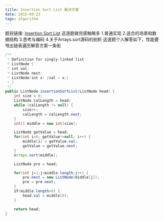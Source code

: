 ```yaml
---
title: Insertion Sort List 解决方案
date: 2015-09-23
tags: algorithm
---
```


题目链接: [Insertion Sort List](https://leetcode.com/problems/insertion-sort-list/)
这道题做完感触略多
1.普通实现
2.适合的场景和数据结构
3.思考与编码
4.关于Arrays.sort源码的剖析
这道题个人解答如下，性能要甩出链表遍历解答方案一条街

```java
/**
 * Definition for singly-linked list.
 * ListNode {
 * int val;
 * ListNode next;
 * ListNode(int x) {val = x;}
 * }
 */
public ListNode insertionSortList(ListNode head) {
    int size = 0;
    ListNode calLength = head;
    while (calLength != null) {
        size++;
        calLength = calLength.next;
    }
    int[] middle = new int[size];

    ListNode getValue = head;
    for(int i=0; getValue!=null; i++) {
        middle[i] = getValue.val;
        getValue = getValue.next;
    }
    Arrays.sort(middle);

    ListNode pre = head;

    for(int j=1;j<middle.length;j++) {
        pre.next = new ListNode(middle[j]);
        pre = pre.next;
    }
    if(middle.length>0) {
        head.val = middle[0];
    }

    return head;
}
```

